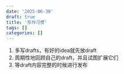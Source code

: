 ```yaml
---
date: '2025-06-30'
draft: true
title: '写作习惯'
tags: []
categories: []
---
```

1. 多写drafts，有好的idea就先放draft
2. 周期性地回顾自己的draft，并且试图扩展它们
3. 等draft内容完整的时候进行发布